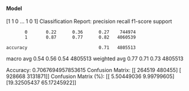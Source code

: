#### Model
[1 1 0 ... 1 0 1]
Classification Report:
              precision    recall  f1-score   support

           0       0.22      0.36      0.27    744974
           1       0.87      0.77      0.82   4060539

    accuracy                           0.71   4805513
   macro avg       0.54      0.56      0.54   4805513
weighted avg       0.77      0.71      0.73   4805513

Accuracy: 0.7067694957853615
Confusion Matrix:
[[ 264519  480455]
 [ 928668 3131871]]
Confusion Matrix (%):
[[ 5.50449036  9.99799605]
 [19.32505437 65.17245922]]

